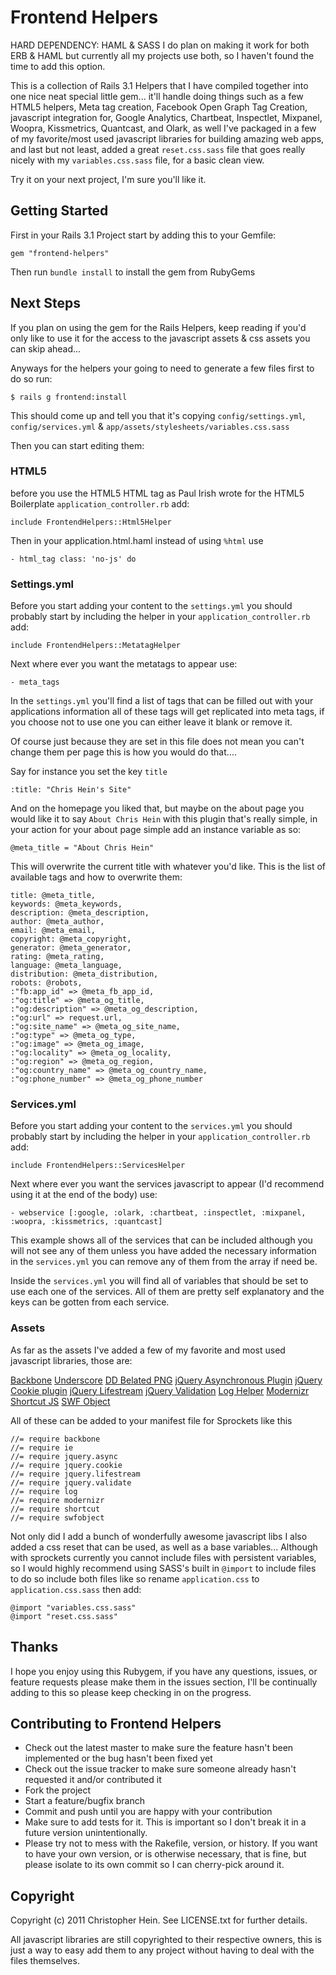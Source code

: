 # Frontend Helpers #

HARD DEPENDENCY: HAML & SASS
I do plan on making it work for both ERB & HAML but currently all my projects use both, so I haven't found the time to add this option.

This is a collection of Rails 3.1 Helpers that I have compiled together into one nice neat special little gem... it'll handle doing things such as a few HTML5 helpers, Meta tag creation, Facebook Open Graph Tag Creation, javascript integration for, Google Analytics, Chartbeat, Inspectlet, Mixpanel, Woopra, Kissmetrics, Quantcast, and Olark, as well I've packaged in a few of my favorite/most used javascript libraries for building amazing web apps, and last but not least, added a great `reset.css.sass` file that goes really nicely with my `variables.css.sass` file, for a basic clean view.

Try it on your next project, I'm sure you'll like it.

## Getting Started ##

First in your Rails 3.1 Project start by adding this to your Gemfile:

    gem "frontend-helpers"

Then run `bundle install` to install the gem from RubyGems

## Next Steps ##

If you plan on using the gem for the Rails Helpers, keep reading if you'd only like to use it for the access to the javascript assets & css assets you can skip ahead...

Anyways for the helpers your going to need to generate a few files first to do so run:

    $ rails g frontend:install

This should come up and tell you that it's copying `config/settings.yml`, `config/services.yml` & `app/assets/stylesheets/variables.css.sass`

Then you can start editing them:


### HTML5 ###

before you use the HTML5 HTML tag as Paul Irish wrote for the HTML5 Boilerplate `application_controller.rb` add:

    include FrontendHelpers::Html5Helper

Then in your application.html.haml instead of using `%html` use

    - html_tag class: 'no-js' do


### Settings.yml ###

Before you start adding your content to the `settings.yml` you should probably start by including the helper in your `application_controller.rb` add:

    include FrontendHelpers::MetatagHelper

Next where ever you want the metatags to appear use:

    - meta_tags

In the `settings.yml` you'll find a list of tags that can be filled out with your applications information all of these tags will get replicated into meta tags, if you choose not to use one you can either leave it blank or remove it.

Of course just because they are set in this file does not mean you can't change them per page this is how you would do that....

Say for instance you set the key `title`

    :title: "Chris Hein's Site"

And on the homepage you liked that, but maybe on the about page you would like it to say `About Chris Hein` with this plugin that's really simple, in your action for your about page simple add an instance variable as so:

    @meta_title = "About Chris Hein"

This will overwrite the current title with whatever you'd like. This is the list of available tags and how to overwrite them:

    title: @meta_title,
    keywords: @meta_keywords,
    description: @meta_description,
    author: @meta_author,
    email: @meta_email,
    copyright: @meta_copyright,
    generator: @meta_generator,
    rating: @meta_rating,
    language: @meta_language,
    distribution: @meta_distribution,
    robots: @robots,
    :"fb:app_id" => @meta_fb_app_id,
    :"og:title" => @meta_og_title,
    :"og:description" => @meta_og_description,
    :"og:url" => request.url,
    :"og:site_name" => @meta_og_site_name,
    :"og:type" => @meta_og_type,
    :"og:image" => @meta_og_image,
    :"og:locality" => @meta_og_locality,
    :"og:region" => @meta_og_region,
    :"og:country_name" => @meta_og_country_name,
    :"og:phone_number" => @meta_og_phone_number


### Services.yml ###

Before you start adding your content to the `services.yml` you should probably start by including the helper in your `application_controller.rb` add:

    include FrontendHelpers::ServicesHelper

Next where ever you want the services javascript to appear (I'd recommend using it at the end of the body) use:

    - webservice [:google, :olark, :chartbeat, :inspectlet, :mixpanel, :woopra, :kissmetrics, :quantcast]

This example shows all of the services that can be included although you will not see any of them unless you have added the necessary information in the `services.yml` you can remove any of them from the array if need be.

Inside the `services.yml` you will find all of variables that should be set to use each one of the services. All of them are pretty self explanatory and the keys can be gotten from each service.


### Assets ###

As far as the assets I've added a few of my favorite and most used javascript libraries, those are:

[Backbone](http://documentcloud.github.com/backbone/)
[Underscore](http://documentcloud.github.com/underscore/)
[DD Belated PNG](http://www.dillerdesign.com/experiment/DD_belatedPNG/)
[jQuery Asynchronous Plugin](http://mess.genezys.net/jquery/jquery.async.php)
[jQuery Cookie plugin](https://github.com/carhartl/jquery-cookie)
[jQuery Lifestream](https://github.com/christianv/jquery-lifestream)
[jQuery Validation](http://bassistance.de/jquery-plugins/jquery-plugin-validation/)
[Log Helper](http://html5boilerplate.com)
[Modernizr](http://www.modernizr.com/)
[Shortcut JS](http://www.openjs.com/scripts/events/keyboard_shortcuts/)
[SWF Object](http://code.google.com/p/swfobject/)

All of these can be added to your manifest file for Sprockets like this

    //= require backbone
    //= require ie
    //= require jquery.async
    //= require jquery.cookie
    //= require jquery.lifestream
    //= require jquery.validate
    //= require log
    //= require modernizr
    //= require shortcut
    //= require swfobject

Not only did I add a bunch of wonderfully awesome javascript libs I also added a css reset that can be used, as well as a base variables... Although with sprockets currently you cannot include files with persistent variables, so I would highly recommend using SASS's built in `@import` to include files to do so include both files like so rename `application.css` to `application.css.sass` then add:

    @import "variables.css.sass"
    @import "reset.css.sass"


## Thanks ##

I hope you enjoy using this Rubygem, if you have any questions, issues, or feature requests please make them in the issues section, I'll be continually adding to this so please keep checking in on the progress.


## Contributing to Frontend Helpers ##

* Check out the latest master to make sure the feature hasn't been implemented or the bug hasn't been fixed yet
* Check out the issue tracker to make sure someone already hasn't requested it and/or contributed it
* Fork the project
* Start a feature/bugfix branch
* Commit and push until you are happy with your contribution
* Make sure to add tests for it. This is important so I don't break it in a future version unintentionally.
* Please try not to mess with the Rakefile, version, or history. If you want to have your own version, or is otherwise necessary, that is fine, but please isolate to its own commit so I can cherry-pick around it.

## Copyright ##

Copyright (c) 2011 Christopher Hein. See LICENSE.txt for
further details.

All javascript libraries are still copyrighted to their respective owners, this is just a way to easy add them to any project without having to deal with the files themselves.
